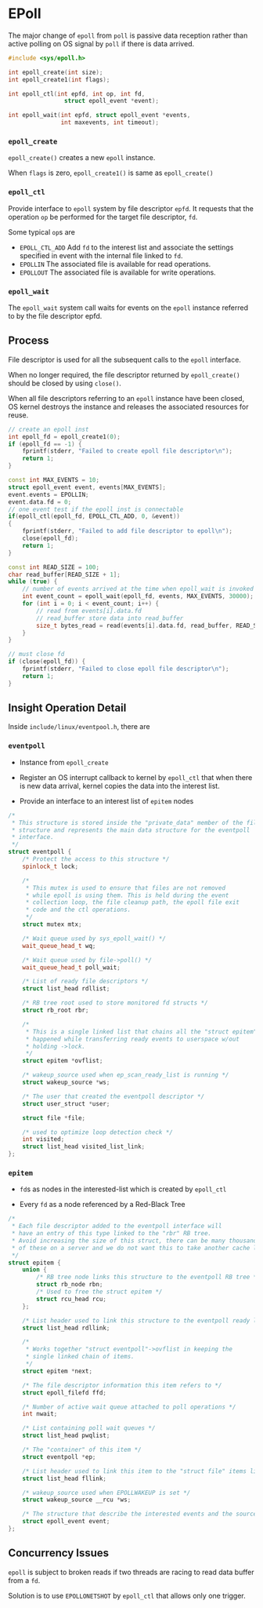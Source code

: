 # EPoll

The major change of `epoll` from `poll` is passive data reception rather than active polling on OS signal by `poll` if there is data arrived.

```cpp
#include <sys/epoll.h>

int epoll_create(int size);
int epoll_create1(int flags);

int epoll_ctl(int epfd, int op, int fd, 
                struct epoll_event *event);

int epoll_wait(int epfd, struct epoll_event *events,
               int maxevents, int timeout);
```

### `epoll_create`

`epoll_create()` creates a new `epoll` instance.

When `flags` is zero, `epoll_create1()` is same as `epoll_create()`

### `epoll_ctl`

Provide interface to `epoll` system by file descriptor `epfd`. It requests that the operation `op` be performed for the target file descriptor, `fd`. 

Some typical `op`s are 
* `EPOLL_CTL_ADD`
Add `fd` to the interest list and associate the settings specified in event with the internal file linked to `fd`. 
* `EPOLLIN`
The associated file is available for read operations. 
* `EPOLLOUT`
The associated file is available for write operations.

### `epoll_wait`

The `epoll_wait` system call waits for events on the `epoll` instance referred to by the file descriptor epfd. 

## Process

File descriptor is used for all the subsequent calls to the `epoll` interface. 

When no longer required, the file descriptor returned by `epoll_create()` should be closed by using `close()`. 

When all file descriptors referring to an `epoll` instance have been closed, OS kernel destroys the instance and releases the associated resources for reuse.  

```cpp
// create an epoll inst
int epoll_fd = epoll_create1(0);
if (epoll_fd == -1) {
    fprintf(stderr, "Failed to create epoll file descriptor\n");
    return 1;
}

const int MAX_EVENTS = 10;
struct epoll_event event, events[MAX_EVENTS];
event.events = EPOLLIN;
event.data.fd = 0;
// one event test if the epoll inst is connectable
if(epoll_ctl(epoll_fd, EPOLL_CTL_ADD, 0, &event))
{
    fprintf(stderr, "Failed to add file descriptor to epoll\n");
    close(epoll_fd);
    return 1;
}

const int READ_SIZE = 100;
char read_buffer[READ_SIZE + 1];
while (true) {
    // number of events arrived at the time when epoll_wait is invoked
    int event_count = epoll_wait(epoll_fd, events, MAX_EVENTS, 30000);
    for (int i = 0; i < event_count; i++) {
        // read from events[i].data.fd
        // read_buffer store data into read_buffer
        size_t bytes_read = read(events[i].data.fd, read_buffer, READ_SIZE);
    }
}

// must close fd
if (close(epoll_fd)) {
    fprintf(stderr, "Failed to close epoll file descriptor\n");
    return 1;
}
```

## Insight Operation Detail

Inside `include/linux/eventpool.h`, there are 

### `eventpoll`

* Instance from `epoll_create`

* Register an OS interrupt callback to kernel by `epoll_ctl` that when there is new data arrival, kernel copies the data into the interest list.

* Provide an interface to an interest list of `epitem` nodes

```cpp
/*
 * This structure is stored inside the "private_data" member of the file
 * structure and represents the main data structure for the eventpoll
 * interface.
 */
struct eventpoll {
    /* Protect the access to this structure */
    spinlock_t lock;

    /*
     * This mutex is used to ensure that files are not removed
     * while epoll is using them. This is held during the event
     * collection loop, the file cleanup path, the epoll file exit
     * code and the ctl operations.
     */
    struct mutex mtx;

    /* Wait queue used by sys_epoll_wait() */
    wait_queue_head_t wq;

    /* Wait queue used by file->poll() */
    wait_queue_head_t poll_wait;

    /* List of ready file descriptors */
    struct list_head rdllist;

    /* RB tree root used to store monitored fd structs */
    struct rb_root rbr;

    /*
     * This is a single linked list that chains all the "struct epitem" that
     * happened while transferring ready events to userspace w/out
     * holding ->lock.
     */
    struct epitem *ovflist;

    /* wakeup_source used when ep_scan_ready_list is running */
    struct wakeup_source *ws;

    /* The user that created the eventpoll descriptor */
    struct user_struct *user;

    struct file *file;

    /* used to optimize loop detection check */
    int visited;
    struct list_head visited_list_link;
};
```

### `epitem`

* `fd`s as nodes in the interested-list which is created by `epoll_ctl`

* Every `fd` as a node referenced by a Red-Black Tree

```cpp
/*
 * Each file descriptor added to the eventpoll interface will
 * have an entry of this type linked to the "rbr" RB tree.
 * Avoid increasing the size of this struct, there can be many thousands
 * of these on a server and we do not want this to take another cache line.
 */
struct epitem {
    union {
        /* RB tree node links this structure to the eventpoll RB tree */
        struct rb_node rbn;
        /* Used to free the struct epitem */
        struct rcu_head rcu;
    };

    /* List header used to link this structure to the eventpoll ready list */
    struct list_head rdllink;

    /*
     * Works together "struct eventpoll"->ovflist in keeping the
     * single linked chain of items.
     */
    struct epitem *next;

    /* The file descriptor information this item refers to */
    struct epoll_filefd ffd;

    /* Number of active wait queue attached to poll operations */
    int nwait;

    /* List containing poll wait queues */
    struct list_head pwqlist;

    /* The "container" of this item */
    struct eventpoll *ep;

    /* List header used to link this item to the "struct file" items list */
    struct list_head fllink;

    /* wakeup_source used when EPOLLWAKEUP is set */
    struct wakeup_source __rcu *ws;

    /* The structure that describe the interested events and the source fd */
    struct epoll_event event;
};
```

## Concurrency Issues

`epoll` is subject to broken reads if two threads are racing to read data buffer from a `fd`.

Solution is to use `EPOLLONETSHOT` by `epoll_ctl` that allows only one trigger.